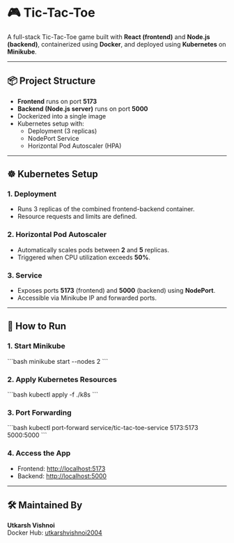 # 🎮 Tic-Tac-Toe

A full-stack Tic-Tac-Toe game built with **React (frontend)** and **Node.js (backend)**, containerized using **Docker**, and deployed using **Kubernetes** on **Minikube**.

---

## 📦 Project Structure

- **Frontend** runs on port **5173**
- **Backend (Node.js server)** runs on port **5000**
- Dockerized into a single image
- Kubernetes setup with:
  - Deployment (3 replicas)
  - NodePort Service
  - Horizontal Pod Autoscaler (HPA)

---

## ☸️ Kubernetes Setup

### 1. **Deployment**
- Runs 3 replicas of the combined frontend-backend container.
- Resource requests and limits are defined.

### 2. **Horizontal Pod Autoscaler**
- Automatically scales pods between **2** and **5** replicas.
- Triggered when CPU utilization exceeds **50%**.

### 3. **Service**
- Exposes ports **5173** (frontend) and **5000** (backend) using **NodePort**.
- Accessible via Minikube IP and forwarded ports.

---

## 🚀 How to Run

### 1. **Start Minikube**
\`\`\`bash
minikube start --nodes 2
\`\`\`

### 2. **Apply Kubernetes Resources**
\`\`\`bash
kubectl apply -f ./k8s
\`\`\`


### 3. **Port Forwarding**
\`\`\`bash
kubectl port-forward service/tic-tac-toe-service 5173:5173 5000:5000
\`\`\`

### 4. **Access the App**

- Frontend: [http://localhost:5173](http://localhost:5173)
- Backend: [http://localhost:5000](http://localhost:5000)

---

## 🛠 Maintained By

**Utkarsh Vishnoi**  
Docker Hub: [utkarshvishnoi2004](https://hub.docker.com/u/utkarshvishnoi2004)